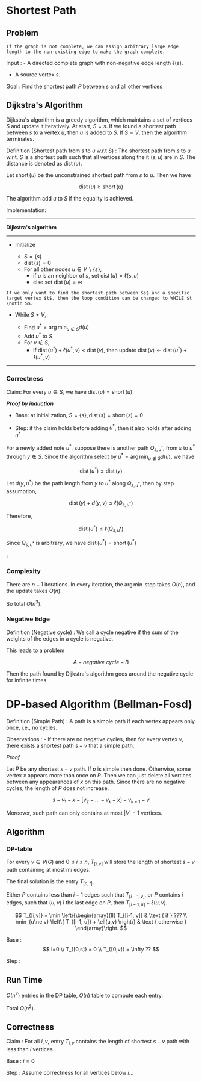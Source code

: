 # Shortest Path

## Problem

```{margin}
If the graph is not complete, we can assign arbitrary large edge length to the non-existing edge to make the graph complete.
```

Input
: - A directed complete graph with non-negative edge length $\ell(e)$.
  - A source vertex $s$.


Goal
: Find the shortest path $P$ between $s$ and all other vertices


## Dijkstra's Algorithm

Dijkstra's algorithm is a greedy algorithm, which maintains a set of vertices $S$ and update it iteratively. At start, $S={s}$. If we found a shortest path between $s$ to a vertex $u$, then $u$ is added to $S$. If $S=V$, then the algorithm terminates.

Definition (Shortest path from $s$ to $u$ w.r.t $S$)
: The shortest path from $s$ to $u$ w.r.t. $S$ is a shortest path such that all vertices along the it $(s,u)$ are in $S$. The distance is denoted as $\operatorname{dist}(u)$.

Let $\operatorname{short}(u)$ be the unconstrained shortest path from $s$ to $u$. Then we have

$$
\operatorname{dist}(u) \ge \operatorname{short}(u)
$$

The algorithm add $u$ to $S$ if the equality is achieved.

Implementation:

---
**Dijkstra's algorithm**

---
- Initialize

  - $S = \left\{ s \right\}$
  - $\operatorname{dist}(s)=0$
  - For all other nodes $u \in V \backslash \left\{ s \right\}$,
    - if $u$ is an neighbor of $s$, set $\operatorname{dist}(u) = \ell(s,u)$
    - else set $\operatorname{dist}(u) = \infty$

```{margin}
If we only want to find the shortest path between $s$ and a specific target vertex $t$, then the loop condition can be changed to WHILE $t \notin S$.
```

- While $S \ne V$,

  - Find $u^* = \arg\min _{u \notin S} d(u)$
  - Add $u^*$ to $S$
  - For $v \notin S$,
    - If $\operatorname{dist}(u^*) + \ell(u^*, v) < \operatorname{dist}(v)$, then update $\operatorname{dist}(v) \leftarrow \operatorname{dist}(u^*) + \ell(u^*, v)$
---

### Correctness

Claim: For every $u\in S$, we have $\operatorname{dist}(u) = \operatorname{short}(u)$

***Proof by induction***

- Base: at initialization, $S = \left\{ s \right\}, \operatorname{dist}(s) = \operatorname{short}(s) = 0$

- Step: if the claim holds before adding $u^*$, then it also holds after adding $u^*$

For a newly added note $u^*$, suppose there is another path $Q_{s,u^*}$, from $s$ to $u^*$ through $y\notin S$. Since the algorithm select by $u^* = \arg\min _{u \notin S} d(u)$, we have

$$
\operatorname{dist}(u^*) \le \operatorname{dist}(y)
$$

Let $d(y,u^*)$ be the path length from $y$ to $u^*$ along $Q_{s,u^*}$, then by step assumption,

$$
\operatorname{dist}(y) + d(y,v) \le \ell(Q_{s,u^*})
$$

Therefore,

$$
\operatorname{dist}(u^*) \le \ell(Q_{s,u^*})
$$

Since $Q_{s,u^*}$ is arbitrary, we have $\operatorname{dist}(u^*) = \operatorname{short}(u^*)$

$\square$

### Complexity

There are $n-1$ iterations. In every iteration, the $\arg\min$ step takes $O(n)$, and the update takes $O(n)$.

So total $O(n^3)$.


### Negative Edge

Definition (Negative cycle)
: We call a cycle negative if the sum of the weights of the edges in a cycle is negative.

This leads to a problem

$$
A - negative\ cycle - B
$$

Then the path found by Dijkstra's algorithm goes around the negative cycle for infinite times.

# DP-based Algorithm (Bellman-Fosd)

Definition (Simple Path)
: A path is a simple path if each vertex appears only once, i.e., no cycles.

Observations
: - If there are no negative cycles, then for every vertex $v$, there exists a shortest path $s-v$ that a simple path.

*Proof*

Let $P$ be any shortest $s-v$ path. If $p$ is simple then done. Otherwise, some vertex $x$ appears more than once on $P$. Then we can just delete all vertices between any appearances of $x$ on this path. Since there are no negative cycles, the length of $P$ does not increase.

$$
s - v_1 - x - [v_2 - \ldots - v_k - x] - v_{k+1} - v
$$

Moreover, such path can only contains at most $\left\vert V \right\vert - 1$ vertices.

## Algorithm

### DP-table

For every $v \in V(G)$ and $0 \le i \le n$, $T_{[i,v]}$ will store the length of shortest $s-v$ path containing at most m$i$ edges.

The final solution is the entry $T_{[n,t]}$.



Either $P$ contains less than $i-1$ edges such that $T_{[i-1, v]}$, or $P$ contains $i$ edges, such that $(u,v)$ i the last edge on $P$, then $T_{[i-1,u]} + \ell(u,v)$.


$$
T_{[i,v]} = \min \left\{\begin{array}{ll}
T_{[i-1, v]} & \text { if } ??? \\
\min_{u\ne v} \left\{ T_{[i-1, u]} + \ell(u,v) \right\} & \text { otherwise }
\end{array}\right.
$$

Base
:
$$
i=0 \\
T_{[0,s]} = 0 \\
T_{[0,v]} = \infty ??
$$

Step
:

## Run Time

$O(n^2)$ entries in the DP table, $O(n)$ table to compute each entry.

Total $O(n^2)$.

## Correctness

Claim
: For all $i, v$, entry $T_{i,v}$ contains the length of shortest $s-v$ path with less than $i$ vertices.

Base
: $i=0$

Step
: Assume correctness for all vertices below $i$...
